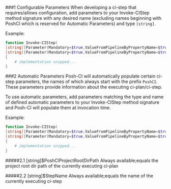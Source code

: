 ###1 Configurable Parameters
When developing a ci-step that requires/allows configuration, add parameters to your Invoke-CIStep method signature with any desired name (excluding names beginning with PoshCI which is reserved for Automatic Parameters) and type `[string]`.

Example:
```PowerShell
function Invoke-CIStep(
[string][Parameter(Mandatory=$true,ValueFromPipelineByPropertyName=$true)]$CustomParam1,
[string][Parameter(Mandatory=$true,ValueFromPipelineByPropertyName=$true)]$CustomParam2)
{
    # implementation snipped...
}

```

###2 Automatic Parameters
Posh-CI will automatically populate certain ci-step parameters, the names of which always start with the prefix `PoshCI`.
These parameters provide information about the executing ci-plan/ci-step. 

To use automatic parameters, add parameters matching the type and name of defined automatic parameters to your Invoke-CIStep method signature and Posh-CI will populate them at invocation time.

Example:
```PowerShell
function Invoke-CIStep(
[string][Parameter(Mandatory=$true,ValueFromPipelineByPropertyName=$true)]$PoshCIProjectRootDirPath,
[string][Parameter(Mandatory=$true,ValueFromPipelineByPropertyName=$true)]$PoshCIStepName)
{
    # implementation snipped...
}

```

#####2.1 [string]$PoshCIProjectRootDirPath
Always available;equals the project root dir path of the currently executing ci-plan

#####2.2 [string]$StepName
Always available;equals the name of the currently executing ci-step

